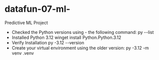 # datafun-07-ml-
Predictive ML Project
- Checked the Python versions using -  the following command:
py --list
- Installed Python 3.12
winget install Python.Python.3.12
- Verify Installation
py -3.12 --version
- Create your virtual environment using the older version:
  py -3.12 -m venv .venv

